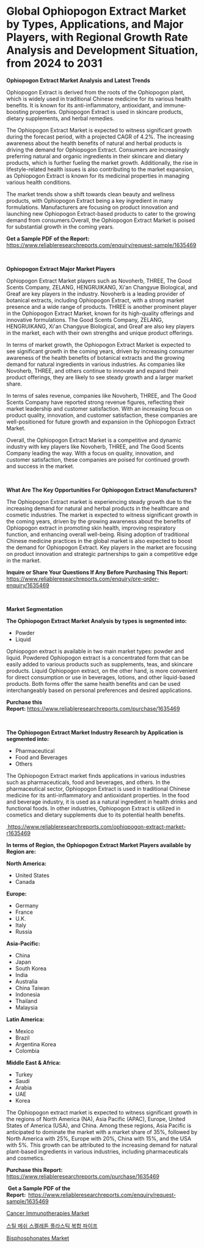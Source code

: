 <p><h1>Global Ophiopogon Extract Market by Types, Applications, and Major Players, with Regional Growth Rate Analysis and Development Situation, from 2024 to 2031</h1></p><p><strong>Ophiopogon Extract Market Analysis and Latest Trends</strong></p>
<p><p>Ophiopogon Extract is derived from the roots of the Ophiopogon plant, which is widely used in traditional Chinese medicine for its various health benefits. It is known for its anti-inflammatory, antioxidant, and immune-boosting properties. Ophiopogon Extract is used in skincare products, dietary supplements, and herbal remedies.</p><p>The Ophiopogon Extract Market is expected to witness significant growth during the forecast period, with a projected CAGR of 4.2%. The increasing awareness about the health benefits of natural and herbal products is driving the demand for Ophiopogon Extract. Consumers are increasingly preferring natural and organic ingredients in their skincare and dietary products, which is further fueling the market growth. Additionally, the rise in lifestyle-related health issues is also contributing to the market expansion, as Ophiopogon Extract is known for its medicinal properties in managing various health conditions.</p><p>The market trends show a shift towards clean beauty and wellness products, with Ophiopogon Extract being a key ingredient in many formulations. Manufacturers are focusing on product innovation and launching new Ophiopogon Extract-based products to cater to the growing demand from consumers.Overall, the Ophiopogon Extract Market is poised for substantial growth in the coming years.</p></p>
<p><strong>Get a Sample PDF of the Report:&nbsp;</strong> <a href="https://www.reliableresearchreports.com/enquiry/request-sample/1635469">https://www.reliableresearchreports.com/enquiry/request-sample/1635469</a></p>
<p>&nbsp;</p>
<p><strong>Ophiopogon Extract Major Market Players</strong></p>
<p><p>Ophiopogon Extract Market players such as Novoherb, THREE, The Good Scents Company, ZELANG, HENGRUIKANG, Xi'an Changyue Biological, and Greaf are key players in the industry. Novoherb is a leading provider of botanical extracts, including Ophiopogon Extract, with a strong market presence and a wide range of products. THREE is another prominent player in the Ophiopogon Extract Market, known for its high-quality offerings and innovative formulations. The Good Scents Company, ZELANG, HENGRUIKANG, Xi'an Changyue Biological, and Greaf are also key players in the market, each with their own strengths and unique product offerings.</p><p>In terms of market growth, the Ophiopogon Extract Market is expected to see significant growth in the coming years, driven by increasing consumer awareness of the health benefits of botanical extracts and the growing demand for natural ingredients in various industries. As companies like Novoherb, THREE, and others continue to innovate and expand their product offerings, they are likely to see steady growth and a larger market share.</p><p>In terms of sales revenue, companies like Novoherb, THREE, and The Good Scents Company have reported strong revenue figures, reflecting their market leadership and customer satisfaction. With an increasing focus on product quality, innovation, and customer satisfaction, these companies are well-positioned for future growth and expansion in the Ophiopogon Extract Market.</p><p>Overall, the Ophiopogon Extract Market is a competitive and dynamic industry with key players like Novoherb, THREE, and The Good Scents Company leading the way. With a focus on quality, innovation, and customer satisfaction, these companies are poised for continued growth and success in the market.</p></p>
<p>&nbsp;</p>
<p><strong>What Are The Key Opportunities For Ophiopogon Extract Manufacturers?</strong></p>
<p><p>The Ophiopogon Extract market is experiencing steady growth due to the increasing demand for natural and herbal products in the healthcare and cosmetic industries. The market is expected to witness significant growth in the coming years, driven by the growing awareness about the benefits of Ophiopogon extract in promoting skin health, improving respiratory function, and enhancing overall well-being. Rising adoption of traditional Chinese medicine practices in the global market is also expected to boost the demand for Ophiopogon Extract. Key players in the market are focusing on product innovation and strategic partnerships to gain a competitive edge in the market.</p></p>
<p><strong>Inquire or Share Your Questions If Any Before Purchasing This Report:</strong> <a href="https://www.reliableresearchreports.com/enquiry/pre-order-enquiry/1635469">https://www.reliableresearchreports.com/enquiry/pre-order-enquiry/1635469</a></p>
<p>&nbsp;</p>
<p><strong>Market Segmentation</strong></p>
<p><strong>The Ophiopogon Extract Market Analysis by types is segmented into:</strong></p>
<p><ul><li>Powder</li><li>Liquid</li></ul></p>
<p><p>Ophiopogon extract is available in two main market types: powder and liquid. Powdered Ophiopogon extract is a concentrated form that can be easily added to various products such as supplements, teas, and skincare products. Liquid Ophiopogon extract, on the other hand, is more convenient for direct consumption or use in beverages, lotions, and other liquid-based products. Both forms offer the same health benefits and can be used interchangeably based on personal preferences and desired applications.</p></p>
<p><strong>Purchase this Report:&nbsp;</strong><a href="https://www.reliableresearchreports.com/purchase/1635469">https://www.reliableresearchreports.com/purchase/1635469</a></p>
<p>&nbsp;</p>
<p><strong>The Ophiopogon Extract Market Industry Research by Application is segmented into:</strong></p>
<p><ul><li>Pharmaceutical</li><li>Food and Beverages</li><li>Others</li></ul></p>
<p><p>The Ophiopogon Extract market finds applications in various industries such as pharmaceuticals, food and beverages, and others. In the pharmaceutical sector, Ophiopogon Extract is used in traditional Chinese medicine for its anti-inflammatory and antioxidant properties. In the food and beverage industry, it is used as a natural ingredient in health drinks and functional foods. In other industries, Ophiopogon Extract is utilized in cosmetics and dietary supplements due to its potential health benefits.</p></p>
<p><a href="https://www.reliableresearchreports.com/ophiopogon-extract-market-r1635469">&nbsp;https://www.reliableresearchreports.com/ophiopogon-extract-market-r1635469</a></p>
<p><strong>In terms of Region, the Ophiopogon Extract Market Players available by Region are:</strong></p>
<p>
    <p> <strong> North America: </strong>
        <ul>
            <li>United States</li>
            <li>Canada</li>
        </ul>
        </p> 
    <p> <strong> Europe: </strong>
        <ul>
            <li>Germany</li>
            <li>France</li>
            <li>U.K.</li>
            <li>Italy</li>
            <li>Russia</li>
        </ul>
        </p> 
    <p> <strong> Asia-Pacific: </strong>
        <ul>
            <li>China</li>
            <li>Japan</li>
            <li>South Korea</li>
            <li>India</li>
            <li>Australia</li>
            <li>China Taiwan</li>
            <li>Indonesia</li>
            <li>Thailand</li>
            <li>Malaysia</li>
        </ul>
        </p> 
    <p> <strong> Latin America: </strong>
        <ul>
            <li>Mexico</li>
            <li>Brazil</li>
            <li>Argentina Korea</li>
            <li>Colombia</li>
        </ul>
        </p> 
    <p> <strong> Middle East & Africa: </strong>
        <ul>
            <li>Turkey</li>
            <li>Saudi</li>
            <li>Arabia</li>
            <li>UAE</li>
            <li>Korea</li>
        </ul>
    </p>
    </p>
<p><p>The Ophiopogon extract market is expected to witness significant growth in the regions of North America (NA), Asia Pacific (APAC), Europe, United States of America (USA), and China. Among these regions, Asia Pacific is anticipated to dominate the market with a market share of 35%, followed by North America with 25%, Europe with 20%, China with 15%, and the USA with 5%. This growth can be attributed to the increasing demand for natural plant-based ingredients in various industries, including pharmaceuticals and cosmetics.</p></p>
<p><strong>Purchase this Report: </strong><a href="https://www.reliableresearchreports.com/purchase/1635469">https://www.reliableresearchreports.com/purchase/1635469</a></p>
<p>&nbsp;<strong>Get a Sample PDF of the Report:&nbsp;&nbsp;</strong><a href="https://www.reliableresearchreports.com/enquiry/request-sample/1635469">https://www.reliableresearchreports.com/enquiry/request-sample/1635469</a></p>
<p><strong></strong></p>
<p><p><a href="https://github.com/nhteumcc68/Market-Research-Report-List-1/blob/main/cancer-immunotherapies-market.md">Cancer Immunotherapies Market</a></p><p><a href="https://github.com/mdmazharulnwr786/Market-Research-Report-List-2/blob/main/284244184354.md">스틸 메쉬 스켈레톤 플라스틱 복합 파이프</a></p><p><a href="https://github.com/zolotuy145/Market-Research-Report-List-1/blob/main/bisphosphonates-market.md">Bisphosphonates Market</a></p></p>